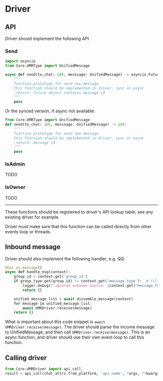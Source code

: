 # Driver

## API
Driver should implement the following API

### Send
```python
import asyncio
from Core.UMRType import UnifiedMessage

async def send(to_chat: int, messsage: UnifiedMessage) -> asyncio.Future:
    """
    function prototype for send new message
    this function should be implemented in driver, sync or async
    :return: future object contains message id
    """
    pass
```

Or the synced version, if async not available:

```python
from Core.UMRType import UnifiedMessage
def send(to_chat: int, messsage: UnifiedMessage) -> int:
    """
    function prototype for send new message
    this function should be implemented in driver, sync or async
    :return: message id
    """
    pass
```

### IsAdmin

TODO
### IsOwner

TODO

------

These functions should be registered to driver's API lookup table, see any existing driver for example.

Driver must make sure that this function can be called directly from other events loop or threads.

## Inbound message
Driver should also implement the following handler, e.g. QQ:

```python
@bot.on_message()
async def handle_msg(context):
    group_id = context.get('group_id')
    if group_type.get(group_id) != context.get('message_type'):  # filter unknown group chat
        logger.debug(f'ignored unknown source: {context.get("message_type")}: {group_id}')
        return {}

    unified_message_list = await dissemble_message(context)
    for message in unified_message_list:
        await UMRDriver.receive(message)
    return {}
```

What is important about this code snippet is `await UMRDriver.receive(message)`. The driver should parse the income message
 to UnifiedMessage, and then call `UMRDriver.receive(message)`. This is an async function, and driver should use their own
  event loop to call this function.
  
## Calling driver

```python
from Core.UMRDriver import api_call
result = api_call(chat_attrs.from_platform, 'api name', *args, **kwargs)
```
